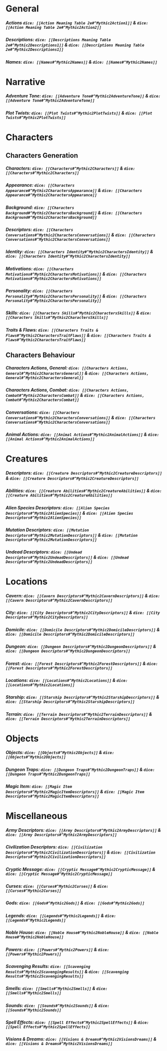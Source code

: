 # General
##### Actions `dice: [[Action Meaning Table 2e#^Mythic2Action1]]` & `dice: [[Action Meaning Table 2e#^Mythic2Action2]]`
##### **Descriptions:** `dice: [[Descriptions Meaning Table 2e#^Mythic2Descriptions1]]` & `dice: [[Descriptions Meaning Table 2e#^Mythic2Descriptions1]]`
##### Names: `dice: [[Names#^Mythic2Names]]` & `dice: [[Names#^Mythic2Names]]`

# Narrative
##### Adventure Tone: `dice: [[Adventure Tone#^Mythic2AdventureTone]]` & `dice: [[Adventure Tone#^Mythic2AdventureTone]]`
##### Plot Twists: `dice: [[Plot Twists#^Mythic2PlotTwists]]` & `dice: [[Plot Twists#^Mythic2PlotTwists]]`

# Characters
## Characters Generation
##### Characters: `dice: [[Characters#^Mythic2Characters]]` & `dice: [[Characters#^Mythic2Characters]]`
##### Appearance: `dice: [[Characters Appearance#^Mythic2CharactersAppearance]]` & `dice: [[Characters Appearance#^Mythic2CharactersAppearance]]`
##### Background: `dice: [[Characters Background#^Mythic2CharactersBackground]]` & `dice: [[Characters Background#^Mythic2CharactersBackground]]`
##### Descriptors: `dice: [[Characters Conversations#^Mythic2CharactersConversations]]` & `dice: [[Characters Conversations#^Mythic2CharactersConversations]]`
##### Identity: `dice: [[Characters Identity#^Mythic2CharactersIdentity]]` & `dice: [[Characters Identity#^Mythic2CharactersIdentity]]`
##### Motivations: `dice: [[Characters Motivations#^Mythic2CharactersMotivations]]` & `dice: [[Characters Motivations#^Mythic2CharactersMotivations]]`
##### Personality: `dice: [[Characters Personality#^Mythic2CharactersPersonality]]` & `dice: [[Characters Personality#^Mythic2CharactersPersonality]]`
##### Skills: `dice: [[Characters Skills#^Mythic2CharactersSkills]]` & `dice: [[Characters Skills#^Mythic2CharactersSkills]]`
##### Traits & Flaws: `dice: [[Characters Traits & Flaws#^Mythic2CharactersTraitFlaws]]` & `dice: [[Characters Traits & Flaws#^Mythic2CharactersTraitFlaws]]`

## Characters Behaviour
##### Characters Actions, General: `dice: [[Characters Actions, General#^Mythic2CharactersGeneral]]` & `dice: [[Characters Actions, General#^Mythic2CharactersGeneral]]`
##### Characters Actions, Combat: `dice: [[Characters Actions, Combat#^Mythic2CharactersCombat]]` & `dice: [[Characters Actions, Combat#^Mythic2CharactersCombat]]`
##### Conversations: `dice: [[Characters Conversations#^Mythic2CharactersConversations]]` & `dice: [[Characters Conversations#^Mythic2CharactersConversations]]`
##### Animal Actions: `dice: [[Animal Actions#^Mythic2AnimalActions]]` & `dice: [[Animal Actions#^Mythic2AnimalActions]]`

# Creatures
##### Descriptors: `dice: [[Creature Descriptors#^Mythic2CreatureDescriptors]]` & `dice: [[Creature Descriptors#^Mythic2CreatureDescriptors]]`
##### Abilities: `dice: [[Creature Abilities#^Mythic2CreatureAbilities]]` & `dice: [[Creature Abilities#^Mythic2CreatureAbilities]]`
##### Alien Species Descriptors: `dice: [[Alien Species Descriptors#^Mythic2AlienSpecies]]` & `dice: [[Alien Species Descriptors#^Mythic2AlienSpecies]]`
##### Mutation Descriptors: `dice: [[Mutation Descriptors#^Mythic2MutationDescriptors]]` & `dice: [[Mutation Descriptors#^Mythic2MutationDescriptors]]`
##### Undead Descriptors: `dice: [[Undead Descriptors#^Mythic2UndeadDescriptors]]` & `dice: [[Undead Descriptors#^Mythic2UndeadDescriptors]]`

# Locations
##### Cavern: `dice: [[Cavern Descriptors#^Mythic2CavernDescriptors]]` & `dice: [[Cavern Descriptors#^Mythic2CavernDescriptors]]`
##### City: `dice: [[City Descriptors#^Mythic2CityDescriptors]]` & `dice: [[City Descriptors#^Mythic2CityDescriptors]]`
##### Domicile: `dice: [[Domicile Descriptors#^Mythic2DomicileDescriptors]]` & `dice: [[Domicile Descriptors#^Mythic2DomicileDescriptors]]`
##### Dungeon: `dice: [[Dungeon Descriptors#^Mythic2DungeonDescriptors]]` & `dice: [[Dungeon Descriptors#^Mythic2DungeonDescriptors]]`
##### Forest: `dice: [[Forest Descriptors#^Mythic2ForestDescriptors]]` & `dice: [[Forest Descriptors#^Mythic2ForestDescriptors]]`
##### Locations: `dice: [[Locations#^Mythic2Locations]]` & `dice: [[Locations#^Mythic2Locations]]`
##### Starship: `dice: [[Starship Descriptors#^Mythic2StarshipDescriptors]]` & `dice: [[Starship Descriptors#^Mythic2StarshipDescriptors]]`
##### Terrain: `dice: [[Terrain Descriptors#^Mythic2TerrainDescriptors]]` & `dice: [[Terrain Descriptors#^Mythic2TerrainDescriptors]]`

# Objects
##### Objects: `dice: [[Objects#^Mythic2Objects]]` & `dice: [[Objects#^Mythic2Objects]]`
##### Dungeon Traps: `dice: [[Dungeon Traps#^Mythic2DungeonTraps]]` & `dice: [[Dungeon Traps#^Mythic2DungeonTraps]]`
##### Magic Item: `dice: [[Magic Item Descriptors#^Mythic2MagicItemDescriptors]]` & `dice: [[Magic Item Descriptors#^Mythic2MagicItemDescriptors]]`

# Miscellaneous
##### Army Descriptors: `dice: [[Army Descriptors#^Mythic2ArmyDescriptors]]` & `dice: [[Army Descriptors#^Mythic2ArmyDescriptors]]`
##### Civilization Descriptors: `dice: [[Civilization Descriptors#^Mythic2CivilizationDescriptors]]` & `dice: [[Civilization Descriptors#^Mythic2CivilizationDescriptors]]`
##### Cryptic Message: `dice: [[Cryptic Message#^Mythic2CrypticMessage]]` & `dice: [[Cryptic Message#^Mythic2CrypticMessage]]`
##### Curses: `dice: [[Curses#^Mythic2Curses]]` & `dice: [[Curses#^Mythic2Curses]]`
##### Gods: `dice: [[Gods#^Mythic2Gods]]` & `dice: [[Gods#^Mythic2Gods]]`
##### Legends: `dice: [[Legends#^Mythic2Legends]]` & `dice: [[Legends#^Mythic2Legends]]`
##### Noble House: `dice: [[Noble House#^Mythic2NobleHouse]]` & `dice: [[Noble House#^Mythic2NobleHouse]]`
##### Powers: `dice: [[Powers#^Mythic2Powers]]` & `dice: [[Powers#^Mythic2Powers]]`
##### Scavenging Results: `dice: [[Scavenging Results#^Mythic2ScavengingResults]]` & `dice: [[Scavenging Results#^Mythic2ScavengingResults]]`
##### Smells: `dice: [[Smells#^Mythic2Smells]]` & `dice: [[Smells#^Mythic2Smells]]`
##### Sounds: `dice: [[Sounds#^Mythic2Sounds]]` & `dice: [[Sounds#^Mythic2Sounds]]`
##### Spell Effects: `dice: [[Spell Effects#^Mythic2SpellEffects]]` & `dice: [[Spell Effects#^Mythic2SpellEffects]]`
##### Visions & Dreams: `dice: [[Visions & Dreams#^Mythic2VisionsDreams]]` & `dice: [[Visions & Dreams#^Mythic2VisionsDreams]]`
